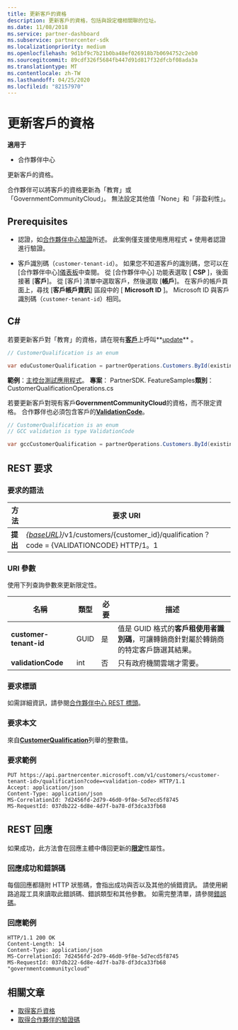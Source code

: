 ```yaml
---
title: 更新客戶的資格
description: 更新客戶的資格，包括與設定檔相關聯的位址。
ms.date: 11/08/2018
ms.service: partner-dashboard
ms.subservice: partnercenter-sdk
ms.localizationpriority: medium
ms.openlocfilehash: 9d1bf9c7b21b0ba48ef026918b7b0694752c2eb0
ms.sourcegitcommit: 89cdf326f5684fb447d91d817f32dfcbf08ada3a
ms.translationtype: MT
ms.contentlocale: zh-TW
ms.lasthandoff: 04/25/2020
ms.locfileid: "82157970"
---
```

# <a name="update-a-customers-qualification"></a>更新客戶的資格

**適用于**

- 合作夥伴中心

更新客戶的資格。

合作夥伴可以將客戶的資格更新為「教育」或「GovernmentCommunityCloud」。 無法設定其他值「None」和「非盈利性」。

## <a name="prerequisites"></a>Prerequisites

- 認證，如[合作夥伴中心驗證](partner-center-authentication.md)所述。 此案例僅支援使用應用程式 + 使用者認證進行驗證。

- 客戶識別碼（`customer-tenant-id`）。 如果您不知道客戶的識別碼，您可以在 [合作夥伴中心][儀表板](https://partner.microsoft.com/dashboard)中查閱。 從 [合作夥伴中心] 功能表選取 [ **CSP** ]，後面接著 [**客戶**]。 從 [客戶] 清單中選取客戶，然後選取 [**帳戶**]。 在客戶的帳戶頁面上，尋找 [**客戶帳戶資訊**] 區段中的 [ **Microsoft ID** ]。 Microsoft ID 與客戶識別碼（`customer-tenant-id`）相同。

## <a name="c"></a>C\#

若要更新客戶對「教育」的資格，請在現有[**客戶**](https://docs.microsoft.com/dotnet/api/microsoft.store.partnercenter.models.customers.customer?view=partnercenter-dotnet-latest)上呼叫**[update](https://docs.microsoft.com/dotnet/api/microsoft.store.partnercenter.qualification.icustomerqualification.update)** 。

``` csharp
// CustomerQualification is an enum

var eduCustomerQualification = partnerOperations.Customers.ById(existingCustomer.Id).Qualification.Update(CustomerQualification.Education);
```

**範例**：[主控台測試應用程式](console-test-app.md)。 **專案**： PartnerSDK. FeatureSamples**類別**： CustomerQualificationOperations.cs

若要更新客戶對現有客戶**GovernmentCommunityCloud**的資格，而不限定資格。  合作夥伴也必須包含客戶的[**ValidationCode**](utility-resources.md#validationcode)。

``` csharp
// CustomerQualification is an enum
// GCC validation is type ValidationCode

var gccCustomerQualification = partnerOperations.Customers.ById(existingCustomer.Id).Qualification.Update(CustomerQualification.GovernmentCommunityCloud, gccValidation);
```

## <a name="rest-request"></a>REST 要求

### <a name="request-syntax"></a>要求的語法

| 方法  | 要求 URI                                                                                             |
|---------|---------------------------------------------------------------------------------------------------------|
| **提出** | [*{baseURL}*](partner-center-rest-urls.md)/v1/customers/{customer_id}/qualification？ code = {VALIDATIONCODE} HTTP/1。1 |

### <a name="uri-parameter"></a>URI 參數

使用下列查詢參數來更新限定性。

| 名稱                   | 類型 | 必要 | 描述                                                                                                                                            |
|------------------------|------|----------|--------------------------------------------------------------------------------------------------------------------------------------------------------|
| **customer-tenant-id** | GUID | 是      | 值是 GUID 格式的**客戶租使用者識別碼**，可讓轉銷商針對屬於轉銷商的特定客戶篩選其結果。 |
| **validationCode**     | int  | 否       | 只有政府機關雲端才需要。                                                                                                            |

### <a name="request-headers"></a>要求標頭

如需詳細資訊，請參閱[合作夥伴中心 REST 標頭](headers.md)。

### <a name="request-body"></a>要求本文

來自[**CustomerQualification**](https://docs.microsoft.com/dotnet/api/microsoft.store.partnercenter.models.customers.customerqualification)列舉的整數值。

### <a name="request-example"></a>要求範例

```http
PUT https://api.partnercenter.microsoft.com/v1/customers/<customer-tenant-id>/qualification?code=<validation-code> HTTP/1.1
Accept: application/json
Content-Type: application/json
MS-CorrelationId: 7d2456fd-2d79-46d0-9f8e-5d7ecd5f8745
MS-RequestId: 037db222-6d8e-4d7f-ba78-df3dca33fb68

```

## <a name="rest-response"></a>REST 回應

如果成功，此方法會在回應主體中傳回更新的[**限定**](https://docs.microsoft.com/dotnet/api/microsoft.store.partnercenter.customers.icustomer.qualification)性屬性。

### <a name="response-success-and-error-codes"></a>回應成功和錯誤碼

每個回應都隨附 HTTP 狀態碼，會指出成功與否以及其他的偵錯資訊。 請使用網路追蹤工具來讀取此錯誤碼、錯誤類型和其他參數。 如需完整清單，請參閱[錯誤碼](error-codes.md)。

### <a name="response-example"></a>回應範例

```http
HTTP/1.1 200 OK
Content-Length: 14
Content-Type: application/json
MS-CorrelationId: 7d2456fd-2d79-46d0-9f8e-5d7ecd5f8745
MS-RequestId: 037db222-6d8e-4d7f-ba78-df3dca33fb68
"governmentcommunitycloud"
```

## <a name="related-articles"></a>相關文章

- [取得客戶資格](get-a-customer-s-qualification.md)
- [取得合作夥伴的驗證碼](get-a-partner-s-validation-codes.md)
